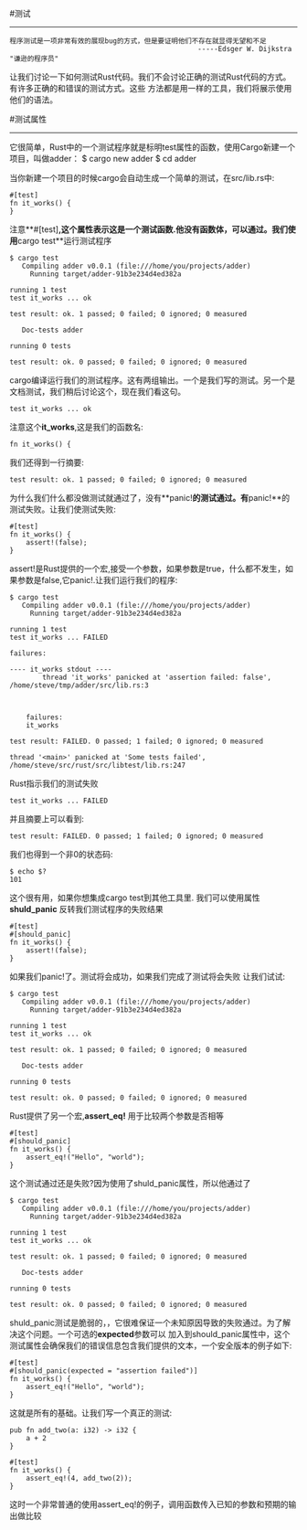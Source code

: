 #测试
- - -
    程序测试是一项非常有效的展现bug的方式，但是要证明他们不存在就显得无望和不足
                                                  -----Edsger W. Dijkstra "谦逊的程序员"
                                                  
  让我们讨论一下如何测试Rust代码。我们不会讨论正确的测试Rust代码的方式。有许多正确的和错误的测试方式。这些
  方法都是用一样的工具，我们将展示使用他们的语法。
  
  #测试属性
   - - -
它很简单，Rust中的一个测试程序就是标明test属性的函数，使用Cargo新建一个项目，叫做adder：
    $ cargo new adder
    $ cd adder
    
当你新建一个项目的时候cargo会自动生成一个简单的测试，在src/lib.rs中:
    
    #[test]
    fn it_works() {
    }
    
注意**#[test]**,这个属性表示这是一个测试函数.他没有函数体，可以通过。我们使用**cargo test**运行测试程序

    $ cargo test
       Compiling adder v0.0.1 (file:///home/you/projects/adder)
         Running target/adder-91b3e234d4ed382a
    
    running 1 test
    test it_works ... ok
    
    test result: ok. 1 passed; 0 failed; 0 ignored; 0 measured
    
       Doc-tests adder
    
    running 0 tests
    
    test result: ok. 0 passed; 0 failed; 0 ignored; 0 measured
   
cargo编译运行我们的测试程序。这有两组输出。一个是我们写的测试。另一个是文档测试，我们稍后讨论这个，现在我们看这句。

    test it_works ... ok

注意这个**it_works**,这是我们的函数名:
    
    fn it_works() {
    
我们还得到一行摘要:

    test result: ok. 1 passed; 0 failed; 0 ignored; 0 measured

为什么我们什么都没做测试就通过了，没有**panic!**的测试通过。有**panic!**的测试失败。让我们使测试失败:
    
    #[test]
    fn it_works() {
        assert!(false);
    }
assert!是Rust提供的一个宏,接受一个参数，如果参数是true，什么都不发生，如果参数是false,它panic!.让我们运行我们的程序:
    
    $ cargo test
       Compiling adder v0.0.1 (file:///home/you/projects/adder)
         Running target/adder-91b3e234d4ed382a
    
    running 1 test
    test it_works ... FAILED
    
    failures:
    
    ---- it_works stdout ----
            thread 'it_works' panicked at 'assertion failed: false', /home/steve/tmp/adder/src/lib.rs:3
    
    
    
        failures:
        it_works
    
    test result: FAILED. 0 passed; 1 failed; 0 ignored; 0 measured
    
    thread '<main>' panicked at 'Some tests failed', /home/steve/src/rust/src/libtest/lib.rs:247
    
Rust指示我们的测试失败
        
    test it_works ... FAILED
    
并且摘要上可以看到:
    
    test result: FAILED. 0 passed; 1 failed; 0 ignored; 0 measured
        
我们也得到一个非0的状态码:
    
    $ echo $?
    101

这个很有用，如果你想集成cargo test到其他工具里.
我们可以使用属性**shuld_panic** 反转我们测试程序的失败结果

    #[test]
    #[should_panic]
    fn it_works() {
        assert!(false);
    }
    
如果我们panic!了。测试将会成功，如果我们完成了测试将会失败 让我们试试:
    
    $ cargo test
       Compiling adder v0.0.1 (file:///home/you/projects/adder)
         Running target/adder-91b3e234d4ed382a
    
    running 1 test
    test it_works ... ok
    
    test result: ok. 1 passed; 0 failed; 0 ignored; 0 measured
    
       Doc-tests adder
    
    running 0 tests
    
    test result: ok. 0 passed; 0 failed; 0 ignored; 0 measured
    
Rust提供了另一个宏,**assert_eq!** 用于比较两个参数是否相等

    #[test]
    #[should_panic]
    fn it_works() {
        assert_eq!("Hello", "world");
    }
    
这个测试通过还是失败?因为使用了shuld_panic属性，所以他通过了

    $ cargo test
       Compiling adder v0.0.1 (file:///home/you/projects/adder)
         Running target/adder-91b3e234d4ed382a
    
    running 1 test
    test it_works ... ok
    
    test result: ok. 1 passed; 0 failed; 0 ignored; 0 measured
    
       Doc-tests adder
    
    running 0 tests
    
    test result: ok. 0 passed; 0 failed; 0 ignored; 0 measured
    
shuld_panic测试是脆弱的，，它很难保证一个未知原因导致的失败通过。为了解决这个问题。一个可选的**expected**参数可以
加入到should_panic属性中，这个测试属性会确保我们的错误信息包含我们提供的文本，一个安全版本的例子如下:
    
    #[test]
    #[should_panic(expected = "assertion failed")]
    fn it_works() {
        assert_eq!("Hello", "world");
    }
    

这就是所有的基础。让我们写一个真正的测试:

    pub fn add_two(a: i32) -> i32 {
        a + 2
    }

    #[test]
    fn it_works() {
        assert_eq!(4, add_two(2));
    }
    
这时一个非常普通的使用assert_eq!的例子，调用函数传入已知的参数和预期的输出做比较
    

    

















       